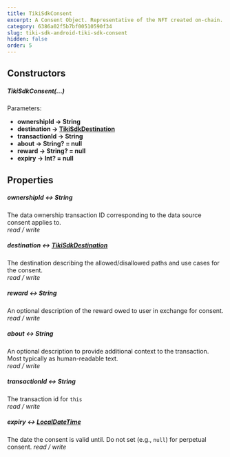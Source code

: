 ```yaml
---
title: TikiSdkConsent 
excerpt: A Consent Object. Representative of the NFT created on-chain. Requires a corresponding Data Ownership NFT (see [TikiSdkOwnership](tiki-sdk-android-tiki-sdk-ownership)). 
category: 6386a02f5b7bf00510590f34 
slug: tiki-sdk-android-tiki-sdk-consent 
hidden: false 
order: 5
---
```


## Constructors

##### TikiSdkConsent(...)

Parameters:

- **ownershipId → String**
- **destination → [TikiSdkDestination](tiki-sdk-android-tiki-sdk-destination)**
- **transactionId → String**
- **about → String? = null**
- **reward → String? = null**
- **expiry → Int? = null**

## Properties

##### ownershipId &#8596; String

The data ownership transaction ID corresponding to the data source consent applies to.  
_read / write_

##### destination &#8596; [TikiSdkDestination](tiki-sdk-android-tiki-sdk-destination)

The destination describing the allowed/disallowed paths and use cases for the consent.  
_read / write_

##### reward &#8596; String

An optional description of the reward owed to user in exchange for consent.
_read / write_

##### about &#8596; String

An optional description to provide additional context to the transaction. Most typically as
human-readable text.  
_read / write_

##### transactionId &#8596; String

The transaction id for `this`  
_read / write_

##### expiry &#8596; [LocalDateTime](https://kotlinlang.org/api/kotlinx-datetime/kotlinx-datetime/kotlinx.datetime/-local-date-time/-local-date-time.html)

The date the consent is valid until. Do not set (e.g., `null`) for perpetual consent.
_read / write_